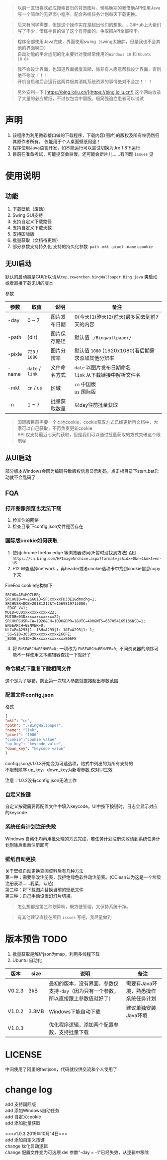 
>以前一直很喜欢必应搜索首页的背景图片，懒癌晚期的我借助API使用Java写一个简单的无界面小程序，配合系统任务计划每天下载更换。

>后来有同学需要，但是这个操作实在是超出他们的想象……GitHub上大佬们写了不少，借练手目的做了这个有界面的，争取把API全部榨干。  

>程序全部使用Java完成，界面使用swing（swing太臃肿，但是我也不会其他的界面啊🙃）  
自动功能的平台适配的化主要针对我经常使用的`Windows 10` 和 `Ubuntu 18.04`

>我不会设计界面，也知道界面极度丑陋，除非有人愿意帮我设计界面，否则绝不修改！！！  
>开机自启和后台运行这两件极其消耗系统资源的事情绝对不会加！！！

>另外安利一下 [https://bing.ioliu.cn/](https://bing.ioliu.cn/) 这个网站收录了大量的必应壁纸，不过仅包含中国版。极简强迫症患者可以试试

# 声明

1. 该程序为利用微软接口做的下载程序，下载内容(图片)的版权及所有权仍然归其原作者所有， 仅能用于个人桌面壁纸用途！
2. 程序使用Java语言开发，如不能运行可以尝试切换为Jre 1.8下运行
3. 目前在准备考试，可能提交会巨慢，还可能会断片儿……有问题 `issues` 见

# 使用说明

## 功能

1. 下载壁纸（废话）
2. Swing GUI支持
3. 支持自定义下载路径
4. 支持自定义下载天数
5. 支持国际版
6. 批量获取（文档待更新）
7. 部分参数支持持久化
支持的持久化参数`-path` `-mkt` `-pixel` `-name` `coookie`

## 无UI启动

默认的启动类是GUI所以请从`top.zewenchen.bingWallpaper.Bing.java` 类启动  
或者直接下载无UI的版本

参数

| 参数   | 取值            | 说明         | 备注                                                        |
|--------|-----------------|--------------|-------------------------------------------------------------|
| -day   | 0 ~ 7           | 图片发布日期 | 0(今天)1(昨天)2(前天)最多回去到前7天的内容                  |
| -path  | {dir}           | 图片保存路径 | 默认值 `./Bingwallpaper/`                                   |
| -pixle | `720` / `1080`  | 图片分辨率   | 默认值 `1080` (1920x1080)看后期需求添加其他分辨率           |
| -name  | `date` / `link` | 文件命名方式 | `date` 以图片发布日期命名</br>`link` 从下载链接中解析文件名 |
| -mkt   | `cn` / `us`     | 区域         | `cn` 中国版 </br>`us` 国际版                                |
| -n     | 1 ~ 7           | 批量获取数量 | 以day往前批量获取                                           |

>国际版目前需要一个本地cookie，cookie获取方式已经更新再文档中，大家可以自己获取，不再负责更新cookie  
>API 仅支持最近七天的获取，但是我们可以通过批量获取的方式突破这个限制😜

## 从UI启动

部分版本Windows会因为编码导致版权信息显示乱码，点击根目录下start.bat启动就不会乱码了

## FQA

### 打开图像预览也无法下载

1. 检查你的网络
2. 检查目录下config.json文件是否存在

### 国际版cookie如何获取

1. 使用chrome firefox edge 等浏览器访问(IE暂时没找到方法) [API](https://cn.bing.com/HPImageArchive.aspx?format=js&idx=0&n=1&mkt=en-US) `https://cn.bing.com/HPImageArchive.aspx?format=js&idx=0&n=1&mkt=en-US`
2. F12 审查选择network ，再header或者cookie选项卡中找到cookie信息copy下来  

FireFox cookie结构如下

``` cookie
SRCHD=AF=MOZLBR;
SRCHUID=V=2&GUID=5FCxxxxxFD33E1&dmnchg=1;
SRCHUSR=DOB=20181212&T=1569819713000;
_EDGE_V=1;
MUID=03Dxxxxxxxxxxxx22;
MUIDB=03Dxxxxxxxxxxxxx22;
SRCHHPGUSR=CW=1920&CH=1096&DPR=1&UTC=480&WTS=63705416513&NSB=1;
ENSEARCH=BENVER=0;
ULC=P=A293|1: 1&H=A293|1: 1&T=A293|1: 1;
_SS=SID=365BxxxxxxxxxxxxE66FE;
_EDGE_S=SID=36xxxxxxxxxxxxxE66FE

```

3. 将 `ENSEARCH=BENVER=0;` 一项改为 `ENSEARCH=BENVER=0;` 不同浏览器的顺序可能不一样使用文本编辑器查找一下就好了

### 命令模式下重复下载相同文件

这个是为了容错，防止第一次输入参数就直接超出参数范围

### 配置文件config.json

格式

``` json
{
"mkt": "cn",
"path": "./BingWallpaper",
"name": "link",
"pixel": "1080"
"cookie":"cookie value"
"up_key": "keycode value",
"down_key": "keycode value"
}
```

config.json从1.0.3开始变为可选选项，格式中列出的为所有支持的  
不限制顺序
up_key，down_key为新增参数,仅对UI生效
  
注意：1.0.2没有config.json无法工作

### 自定义按键

自定义按键需要再配置文件中填入keycode，UI中按下按键时，日志会显示对应的keycode

### 系统任务计划注册失败

Windows 自动化均再用批处理的方式完成，若任务计划注册失败请到系统任务计划删除后重新注册即可

### 壁纸自动更换

关于壁纸自动更换查阅资料后有几种方法  
第一种：需要修改注册表，我拒绝绿色软件动注册表。(CClean认为这是一个垃圾注册表项……我菜，认怂)  
第二种：将下载图片替换当前的壁纸文件  
第三种：自己手动设置幻灯片切换。
>怎么想都是第三种划算啊，既方便管理，又保持系统干净。

>有其他建议直接在项目 `issues` 写吧，我尽量做到

# 版本预告 TODO

1. 批量获取是解析json为map，利用多线程下载
2. Ubuntu 自动化

| 版本   | size  | 说明                                                                                 | 备注                                 |
|--------|-------|--------------------------------------------------------------------------------------|--------------------------------------|
| V0.2.3 | 3kB   | 最初的版本，没有界面，参数仅支持`-day`（因为只有一个参数，所以直接跟上参数值就好了） | 需要有Java环境，熟悉操作系统任务计划 |
| V1.0.2 | 3.3MB | Windows下能自动下载                                                                  | 建议单独安装Java环境                 |
| V1.0.3 |       | 优化程序逻辑，添加两个配置参数，支持批量下载                                         |                                      |

# LICENSE

中间使用了阿里的fastjson，代码就仅供交流和个人使用了

# change log

add 支持国际版  
add 添加Windows自动任务  
add 自定义cookie  
add 添加批量获取  

===v1.0.3 2019年10月14日===  
add 添加自定义按键  
change 优化启动逻辑  
change 配置文件变为可选项
del 参数"-day = -1"已经失效，从逻辑中移除

